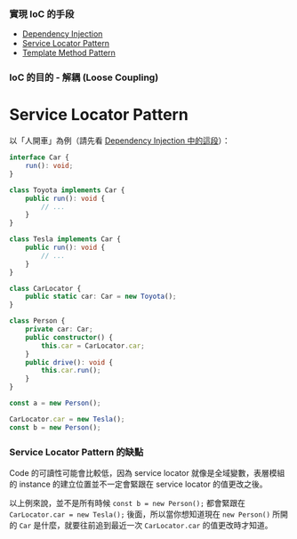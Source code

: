 ### 實現 IoC 的手段

- [Dependency Injection](</Programming Language/Dependency Injection.md>)
- [Service Locator Pattern](<#Service Locator Pattern>)
- [Template Method Pattern](</System Design/Design Pattern/Template Method.md>)

### IoC 的目的 - 解耦 (Loose Coupling)

# Service Locator Pattern

以「人開車」為例（請先看 [Dependency Injection 中的這段](</Programming Language/Dependency Injection.md#以「人開車」為例>)）：

```TypeScript
interface Car {
    run(): void;
}

class Toyota implements Car {
    public run(): void {
        // ...
    }
}

class Tesla implements Car {
    public run(): void {
        // ...
    }
}

class CarLocator {
    public static car: Car = new Toyota();
}

class Person {
    private car: Car;
    public constructor() {
        this.car = CarLocator.car;
    }
    public drive(): void {
        this.car.run();
    }
}

const a = new Person();

CarLocator.car = new Tesla();
const b = new Person();
```

### Service Locator Pattern 的缺點

Code 的可讀性可能會比較低，因為 service locator 就像是全域變數，表層模組的 instance 的建立位置並不一定會緊跟在 service locator 的值更改之後。

以上例來說，並不是所有時候 `const b = new Person();` 都會緊跟在 `CarLocator.car = new Tesla();` 後面，所以當你想知道現在 `new Person()` 所開的 `Car` 是什麼，就要往前追到最近一次 `CarLocator.car` 的值更改時才知道。

